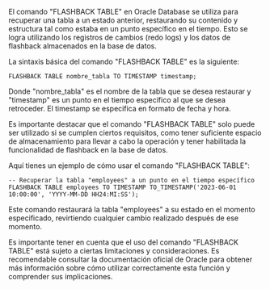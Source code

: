 El comando "FLASHBACK TABLE" en Oracle Database se utiliza para recuperar una tabla a un estado anterior, restaurando su contenido y estructura tal como estaba en un punto específico en el tiempo. Esto se logra utilizando los registros de cambios (redo logs) y los datos de flashback almacenados en la base de datos.

La sintaxis básica del comando "FLASHBACK TABLE" es la siguiente:

```
FLASHBACK TABLE nombre_tabla TO TIMESTAMP timestamp;
```

Donde "nombre_tabla" es el nombre de la tabla que se desea restaurar y "timestamp" es un punto en el tiempo específico al que se desea retroceder. El timestamp se especifica en formato de fecha y hora.

Es importante destacar que el comando "FLASHBACK TABLE" solo puede ser utilizado si se cumplen ciertos requisitos, como tener suficiente espacio de almacenamiento para llevar a cabo la operación y tener habilitada la funcionalidad de flashback en la base de datos.

Aquí tienes un ejemplo de cómo usar el comando "FLASHBACK TABLE":

```
-- Recuperar la tabla "employees" a un punto en el tiempo específico
FLASHBACK TABLE employees TO TIMESTAMP TO_TIMESTAMP('2023-06-01 10:00:00', 'YYYY-MM-DD HH24:MI:SS');
```

Este comando restaurará la tabla "employees" a su estado en el momento especificado, revirtiendo cualquier cambio realizado después de ese momento.

Es importante tener en cuenta que el uso del comando "FLASHBACK TABLE" está sujeto a ciertas limitaciones y consideraciones. Es recomendable consultar la documentación oficial de Oracle para obtener más información sobre cómo utilizar correctamente esta función y comprender sus implicaciones.